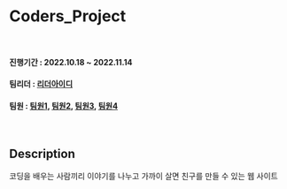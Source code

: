 # Coders_Project

<br/>

#### 진행기간 : 2022.10.18 ~ 2022.11.14
#### 팀리더 : [리더아이디](https://github.com/리더아이디)
#### 팀원 : [팀원1](https://github.com/팀원1), [팀원2](https://github.com/팀원2), [팀원3](https://github.com/팀원3), [팀원4](https://github.com/팀원4)

<br/>

## Description
코딩을 배우는 사람끼리 이야기를 나누고 가까이 살면 친구를 만들 수 있는 웹 사이트

